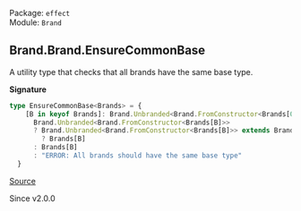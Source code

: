 Package: `effect`<br />
Module: `Brand`<br />

## Brand.Brand.EnsureCommonBase

A utility type that checks that all brands have the same base type.

**Signature**

```ts
type EnsureCommonBase<Brands> = {
    [B in keyof Brands]: Brand.Unbranded<Brand.FromConstructor<Brands[0]>> extends
      Brand.Unbranded<Brand.FromConstructor<Brands[B]>>
      ? Brand.Unbranded<Brand.FromConstructor<Brands[B]>> extends Brand.Unbranded<Brand.FromConstructor<Brands[0]>>
        ? Brands[B]
      : Brands[B]
      : "ERROR: All brands should have the same base type"
  }
```

[Source](https://github.com/Effect-TS/effect/tree/main/packages/effect/src/Brand.ts#L149)

Since v2.0.0